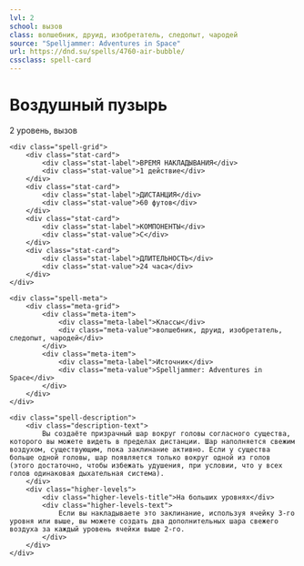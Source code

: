 ```yaml
---
lvl: 2
school: вызов
class: волшебник, друид, изобретатель, следопыт, чародей
source: "Spelljammer: Adventures in Space"
url: https://dnd.su/spells/4760-air-bubble/
cssclass: spell-card
---
```


<div class="spell-container">
    <div class="spell-header">
        <h1 class="spell-name">Воздушный пузырь</h1>
        <div class="spell-level">2 уровень, вызов</div>
    </div>
    
    <div class="spell-grid">
        <div class="stat-card">
            <div class="stat-label">ВРЕМЯ НАКЛАДЫВАНИЯ</div>
            <div class="stat-value">1 действие</div>
        </div>
        <div class="stat-card">
            <div class="stat-label">ДИСТАНЦИЯ</div>
            <div class="stat-value">60 футов</div>
        </div>
        <div class="stat-card">
            <div class="stat-label">КОМПОНЕНТЫ</div>
            <div class="stat-value">С</div>
        </div>
        <div class="stat-card">
            <div class="stat-label">ДЛИТЕЛЬНОСТЬ</div>
            <div class="stat-value">24 часа</div>
        </div>
    </div>
    
    <div class="spell-meta">
        <div class="meta-grid">
            <div class="meta-item">
                <div class="meta-label">Классы</div>
                <div class="meta-value">волшебник, друид, изобретатель, следопыт, чародей</div>
            </div>
            <div class="meta-item">
                <div class="meta-label">Источник</div>
                <div class="meta-value">Spelljammer: Adventures in Space</div>
            </div>
        </div>
    </div>
    
    <div class="spell-description">
        <div class="description-text">
            Вы создаёте призрачный шар вокруг головы согласного существа, которого вы можете видеть в пределах дистанции. Шар наполняется свежим воздухом, существующим, пока заклинание активно. Если у существа больше одной головы, шар появляется только вокруг одной из голов (этого достаточно, чтобы избежать удушения, при условии, что у всех голов одинаковая дыхательная система).
        </div>
        <div class="higher-levels">
            <div class="higher-levels-title">На больших уровнях</div>
            <div class="higher-levels-text">
                Если вы накладываете это заклинание, используя ячейку 3-го уровня или выше, вы можете создать два дополнительных шара свежего воздуха за каждый уровень ячейки выше 2-го.
            </div>
        </div>
    </div>
</div>